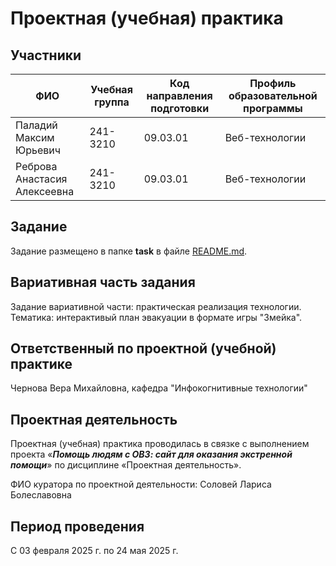 # Проектная (учебная) практика

## Участники

| ФИО | Учебная группа | Код направления подготовки | Профиль образовательной программы |
|-|-|-|-|
| Паладий Максим Юрьевич | 241-3210 | 09.03.01 | Веб-технологии |
| Реброва Анастасия Алексеевна | 241-3210 | 09.03.01 | Веб-технологии |

## Задание

Задание размещено в папке **task** в файле [README.md](task/README.md).

## Вариативная часть задания

Задание вариативной части: практическая реализация технологии.  
Тематика: интерактивый план эвакуации в формате игры "Змейка". 

## Ответственный по проектной (учебной) практике

Чернова Вера Михайловна, кафедра "Инфокогнитивные технологии"

## Проектная деятельность

Проектная (учебная) практика проводилась в связке с выполнением проекта «***Помощь людям с ОВЗ: сайт для оказания экстренной помощи***» по дисциплине «Проектная деятельность».

ФИО куратора по проектной деятельности: Соловей Лариса Болеславовна

## Период проведения

С 03 февраля 2025 г. по 24 мая 2025 г.
